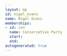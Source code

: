 ```yaml
---
layout: mp
id: nigel_evans
name: Nigel Evans
memberships:
- id: con
  name: Conservative Party
  start: 
  end: 
autogenerated: true
---
```

